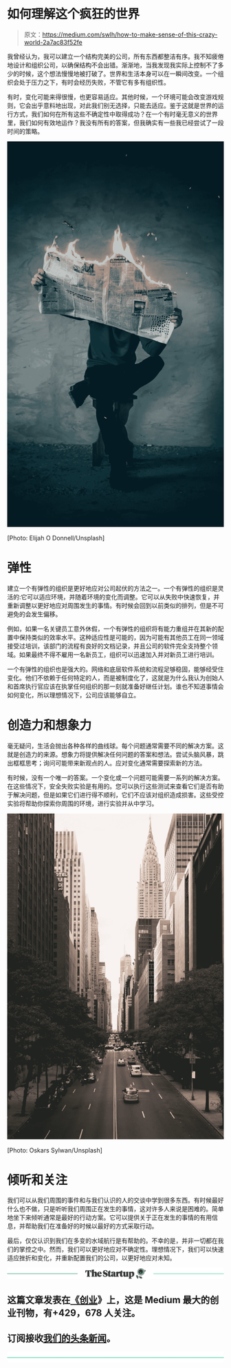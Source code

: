 # 如何理解这个疯狂的世界

> 原文：<https://medium.com/swlh/how-to-make-sense-of-this-crazy-world-2a7ac83f52fe>

我曾经认为，我可以建立一个结构完美的公司，所有东西都整洁有序。我不知疲倦地设计和组织公司，以确保结构不会出错。渐渐地，当我发现我实际上控制不了多少的时候，这个想法慢慢地被打破了。世界和生活本身可以在一瞬间改变。一个组织会处于压力之下，有时会经历失败，不管它有多有组织性。

有时，变化可能来得很慢，也更容易适应。其他时候，一个环境可能会改变游戏规则，它会出乎意料地出现，对此我们别无选择，只能去适应。鉴于这就是世界的运行方式，我们如何在所有这些不确定性中取得成功？在一个有时毫无意义的世界里，我们如何有效地运作？我没有所有的答案，但我确实有一些我已经尝试了一段时间的策略。

![](img/c5bde1cc2a08f59c6a3298e3cf5159e5.png)

[Photo: Elijah O Donnell/Unsplash]

# 弹性

建立一个有弹性的组织是更好地应对公司起伏的方法之一。一个有弹性的组织是灵活的:它可以适应环境，并随着环境的变化而调整。它可以从失败中快速恢复，并重新调整以更好地应对周围发生的事情。有时候会回到以前类似的排列，但是不可避免的会发生偏移。

例如，如果一名关键员工意外休假，一个有弹性的组织将有能力重组并在其新的配置中保持类似的效率水平。这种适应性是可能的，因为可能有其他员工在同一领域接受过培训，该部门的流程有良好的文档记录，并且公司的软件完全支持整个领域。如果最终不得不雇用一名新员工，组织可以迅速加入并对新员工进行培训。

一个有弹性的组织也是强大的。网络和底层软件系统和流程足够稳固，能够经受住变化。他们不依赖于任何特定的人，而是被制度化了，这就是为什么我认为创始人和首席执行官应该在执掌任何组织的那一刻就准备好继任计划。谁也不知道事情会如何变化，所以理想情况下，公司应该能够自立。

# 创造力和想象力

毫无疑问，生活会抛出各种各样的曲线球。每个问题通常需要不同的解决方案。这就是创造力的来源。想象力将提供解决任何问题的答案和想法。尝试头脑风暴，跳出框框思考；询问可能带来新观点的人。应对变化通常需要探索新的方法。

有时候，没有一个唯一的答案。一个变化或一个问题可能需要一系列的解决方案。在这些情况下，安全失败实验是有用的。您可以执行这些测试来查看它们是否有助于解决问题，但是如果它们进行得不顺利，它们不应该对组织造成损害。这些受控实验将帮助你探索你周围的环境，进行实验并从中学习。

![](img/edcaf9bf2c7f9292b71f4c648b67978e.png)

[Photo: Oskars Sylwan/Unsplash]

# 倾听和关注

我们可以从我们周围的事件和与我们认识的人的交谈中学到很多东西。有时候最好什么也不做，只是听听我们周围正在发生的事情，这对许多人来说是困难的。简单地坐下来倾听通常是最好的行动方案。它可以提供关于正在发生的事情的有用信息，并帮助我们在准备好的时候以最好的方式采取行动。

最后，仅仅认识到我们在多变的水域航行是有帮助的。不幸的是，并非一切都在我们的掌控之中。然而，我们可以更好地应对不确定性。理想情况下，我们可以快速适应挫折和变化，并重新配置我们的公司，以更好地应对未知。

[![](img/308a8d84fb9b2fab43d66c117fcc4bb4.png)](https://medium.com/swlh)

## 这篇文章发表在[《创业](https://medium.com/swlh)》上，这是 Medium 最大的创业刊物，有+429，678 人关注。

## 订阅接收[我们的头条新闻](https://growthsupply.com/the-startup-newsletter/)。

[![](img/b0164736ea17a63403e660de5dedf91a.png)](https://medium.com/swlh)